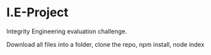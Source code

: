 # I.E-Project
Integrity Engineering evaluation challenge.

Download all files into a folder, 
clone the repo, 
npm install, 
node index
